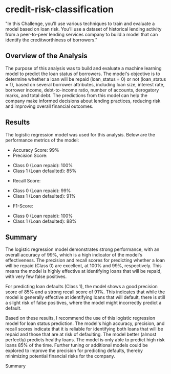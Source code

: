 # credit-risk-classification

"In this Challenge, you’ll use various techniques to train and evaluate a model based on loan risk. You’ll use a dataset of historical lending activity from a peer-to-peer lending services company to build a model that can identify the creditworthiness of borrowers."

## Overview of the Analysis

The purpose of this analysis was to build and evaluate a machine learning model to predict the loan status of borrowers. The model's objective is to determine whether a loan will be repaid (loan_status = 0) or not (loan_status = 1), based on several borrower attributes, including loan size, interest rate, borrower income, debt-to-income ratio, number of accounts, derogatory marks, and total debt. The predictions from this model can help the company make informed decisions about lending practices, reducing risk and improving overall financial outcomes.

## Results

The logistic regression model was used for this analysis. Below are the performance metrics of the model:

* Accuracy Score: 99%
* Precision Score:
- Class 0 (Loan repaid): 100%
- Class 1 (Loan defaulted): 85%
* Recall Score:
- Class 0 (Loan repaid): 99%
- Class 1 (Loan defaulted): 91%
* F1-Score:
- Class 0 (Loan repaid): 100%
- Class 1 (Loan defaulted): 88%

## Summary

The logistic regression model demonstrates strong performance, with an overall accuracy of 99%, which is a high indicator of the model's effectiveness. The precision and recall scores for predicting whether a loan will be repaid (Class 0) are excellent, at 100% and 99%, respectively. This means the model is highly effective at identifying loans that will be repaid, with very few false positives.

For predicting loan defaults (Class 1), the model shows a good precision score of 85% and a strong recall score of 91%. This indicates that while the model is generally effective at identifying loans that will default, there is still a slight risk of false positives, where the model might incorrectly predict a default.

Based on these results, I recommend the use of this logistic regression model for loan status prediction. The model's high accuracy, precision, and recall scores indicate that it is reliable for identifying both loans that will be repaid and those that are at risk of defaulting. The model better (almost perfectly) predicts healthy loans. The model is only able to predict high risk loans 85% of the time. Further tuning or additional models could be explored to improve the precision for predicting defaults, thereby minimizing potential financial risks for the company.





Summary


